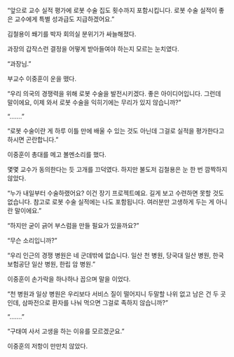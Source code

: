 “앞으로 교수 실적 평가에 로봇 수술 집도 횟수까지 포함시킵니다. 로봇 수술 실적이 좋은 교수에게 특별 성과급도 지급하겠어요.”

김철용이 쐐기를 박자 회의실 분위기가 싸늘해졌다.

과장의 갑작스런 결정을 어떻게 받아들여야 하는지 모르는 눈치였다.

“과장님.”

부교수 이중훈이 운을 뗐다.

“우리 의국의 경쟁력을 위해 로봇 수술을 발전시키겠다. 좋은 아이디어입니다. 그런데 말이에요, 이제 와서 로봇 수술을 익히기에는 무리가 있지 않습니까?”

“…….”

“로봇 수술이란 게 하루 이틀 만에 배울 수 있는 것도 아닌데 그걸로 실적을 평가한다고 하시면 곤란합니다.”

이중훈이 총대를 메고 볼멘소리를 했다.

몇몇 교수가 동의한다는 듯 고개를 끄덕였다. 하지만 불도저 김철용은 눈 한 번 깜짝하지 않았다.

“누가 내일부터 수술하랬어요? 이건 장기 프로젝트예요. 길게 보고 수련하면 못할 것도 없습니다. 참고로 로봇 수술 실적에는 나도 포함됩니다. 여러분만 고생하게 두는 게 아니란 말이에요.”

“하지만 굳이 긁어 부스럼을 만들 필요가 있을까요?”

“무슨 소리입니까?”

“우리 인근의 경쟁 병원은 네 군데밖에 없습니다. 일산 천 병원, 당국대 일산 병원, 한국보험공단 일산 병원, 한립 암 병원.”

이중훈이 손가락을 하나하나 꼽으며 말을 이었다.

“천 병원과 일상 병원은 우리보다 서비스 질이 떨어지니 두말할 나위 없고 남은 건 두 곳인데, 삼파전으로 환자를 나눠 먹으면 그걸로 족하지 않습니까?”

“…….”

“구태여 사서 고생을 하는 이유를 모르겠군요.”

이중훈의 저항이 만만치 않았다.